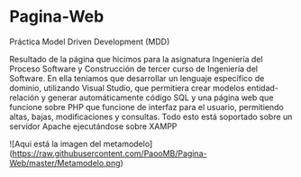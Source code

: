 # Pagina-Web 

Práctica Model Driven Development (MDD)

Resultado de la página que hicimos para la asignatura Ingeniería del Proceso Software y Construcción de tercer curso de Ingeniería del Software. En ella teníamos que desarrollar un lenguaje específico de dominio, utilizando Visual Studio, que permitiera crear modelos entidad-relación y generar automáticamente código SQL y una página web que funcione sobre PHP que funcione de interfaz para el usuario, permitiendo altas, bajas, modificaciones y consultas. Todo esto está soportado sobre un servidor Apache ejecutándose sobre XAMPP


![Aqui está la imagen del metamodelo]
(https://raw.githubusercontent.com/PaooMB/Pagina-Web/master/Metamodelo.png)
